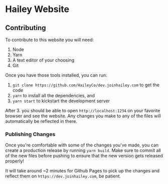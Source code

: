 # Hailey Website

## Contributing

To contribute to this website you will need:

1. Node
2. Yarn
3. A text editor of your choosing
4. Git

Once you have those tools installed, you can run:

1. `git clone https://github.com/HaileyCo/dev.joinhailey.com` to get the code
2. `yarn` to install all the dependencies, and
3. `yarn start` to kickstart the development server

After 3. you should be able to open `http://localhost:1234` on your favorite
browser and see the website. Any changes you make to any of the files will
automatically be reflected in there.

### Publishing Changes

Once you're comfortable with some of the changes you've made, you can create a
production release by running `yarn build`. Make sure to commit all of the new
files before pushing to ensure that the new version gets released properly!

It will take around ~2 minutes for Github Pages to pick up the changes and
reflect them on `https://dev.joinhailey.com`, be patient.
